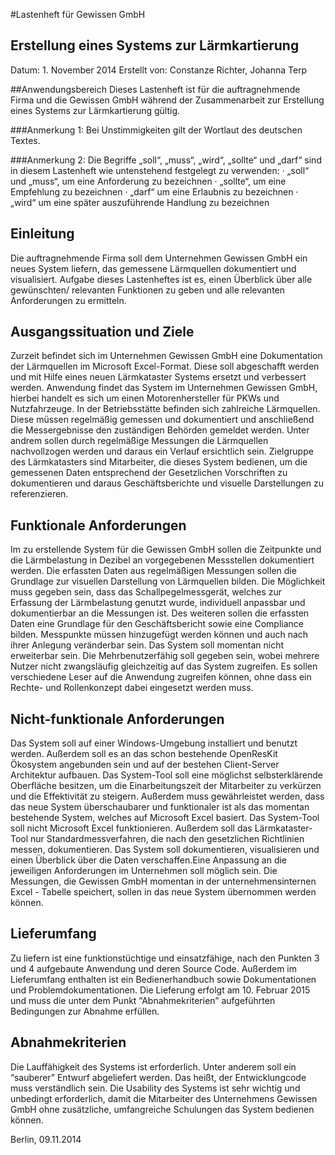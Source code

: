 ﻿#Lastenheft für Gewissen GmbH

## Erstellung eines Systems zur Lärmkartierung






Datum:        1. November 2014
Erstellt von: Constanze Richter, Johanna Terp




##Anwendungsbereich
Dieses Lastenheft ist für die auftragnehmende Firma und die Gewissen GmbH während der Zusammenarbeit zur Erstellung eines Systems zur Lärmkartierung gültig.


###Anmerkung 1:
Bei Unstimmigkeiten gilt der Wortlaut des deutschen Textes.


###Anmerkung 2:
Die Begriffe „soll“, „muss“, „wird“, „sollte“ und „darf“ sind in diesem Lastenheft wie untenstehend festgelegt zu verwenden:
·         „soll“ und „muss“, um eine Anforderung zu bezeichnen
·         „sollte“, um eine Empfehlung zu bezeichnen
·         „darf“ um eine Erlaubnis zu bezeichnen
·         „wird“ um eine später auszuführende Handlung zu bezeichnen




## Einleitung
Die auftragnehmende Firma soll dem Unternehmen Gewissen GmbH ein neues System liefern, das gemessene Lärmquellen dokumentiert und visualisiert. Aufgabe dieses Lastenheftes ist es, einen Überblick über alle gewünschten/ relevanten Funktionen zu geben und alle relevanten Anforderungen zu ermitteln.


## Ausgangssituation und Ziele
Zurzeit befindet sich im Unternehmen Gewissen GmbH eine Dokumentation der Lärmquellen im Microsoft Excel-Format. Diese soll abgeschafft werden und mit Hilfe eines neuen Lärmkataster Systems ersetzt und verbessert werden.
Anwendung findet das System im Unternehmen Gewissen GmbH, hierbei handelt es sich um einen Motorenhersteller für PKWs und Nutzfahrzeuge. In der Betriebsstätte befinden sich zahlreiche Lärmquellen. Diese müssen regelmäßig gemessen und dokumentiert und anschließend die Messergebnisse den zuständigen Behörden gemeldet werden. Unter andrem sollen durch regelmäßige Messungen die Lärmquellen nachvollzogen werden und daraus ein Verlauf ersichtlich sein. Zielgruppe des Lärmkatasters sind Mitarbeiter, die dieses System bedienen, um die gemessenen Daten entsprechend der Gesetzlichen Vorschriften zu dokumentieren und daraus Geschäftsberichte und visuelle Darstellungen  zu referenzieren. 




## Funktionale Anforderungen
Im zu erstellende System für die Gewissen GmbH sollen die Zeitpunkte und die Lärmbelastung in Dezibel an vorgegebenen Messstellen dokumentiert werden.  Die erfassten Daten aus regelmäßigen Messungen sollen die Grundlage zur visuellen Darstellung von Lärmquellen bilden. Die Möglichkeit muss gegeben sein, dass das Schallpegelmessgerät, welches zur Erfassung der Lärmbelastung genutzt wurde, individuell anpassbar und dokumentierbar an die Messungen ist. Des weiteren sollen die erfassten Daten eine Grundlage für den Geschäftsbericht sowie eine Compliance bilden. 
Messpunkte müssen hinzugefügt werden können und auch nach ihrer Anlegung veränderbar sein. Das System soll momentan nicht erweiterbar sein. 
Die Mehrbenutzerfähig soll gegeben sein, wobei mehrere Nutzer nicht zwangsläufig gleichzeitig auf das System zugreifen. Es sollen verschiedene Leser auf die Anwendung zugreifen können, ohne dass ein Rechte- und Rollenkonzept dabei eingesetzt werden  muss.




## Nicht-funktionale Anforderungen
Das System soll auf einer Windows-Umgebung installiert und benutzt werden. Außerdem soll es an das schon bestehende OpenResKit Ökosystem angebunden sein und auf der bestehen Client-Server Architektur aufbauen. 
Das System-Tool soll eine möglichst selbsterklärende Oberfläche besitzen, um die Einarbeitungszeit der Mitarbeiter zu verkürzen und die Effektivität zu steigern. Außerdem muss gewährleistet werden, dass das neue System überschaubarer und funktionaler ist als das momentan bestehende System, welches auf Microsoft Excel basiert. Das System-Tool soll nicht Microsoft Excel funktionieren. 
Außerdem soll das Lärmkataster-Tool nur Standardmessverfahren, die nach den gesetzlichen Richtlinien messen, dokumentieren.
Das System soll dokumentieren, visualisieren und einen Überblick über die Daten verschaffen.Eine Anpassung an die jeweiligen Anforderungen im Unternehmen soll möglich sein. 
Die Messungen, die Gewissen GmbH momentan in der unternehmensinternen 
Excel - Tabelle speichert, sollen in das neue System übernommen werden können.
 



## Lieferumfang
Zu liefern ist eine funktionstüchtige und einsatzfähige, nach den Punkten 3 und 4 aufgebaute Anwendung und deren Source Code. Außerdem im Lieferumfang enthalten ist ein Bedienerhandbuch sowie Dokumentationen und Problemdokumentationen. Die Lieferung erfolgt am 10. Februar 2015 und muss die unter dem Punkt “Abnahmekriterien” aufgeführten Bedingungen zur Abnahme erfüllen.

## Abnahmekriterien
Die Lauffähigkeit des Systems ist erforderlich. Unter anderem soll ein “sauberer” Entwurf abgeliefert werden. Das heißt, der Entwicklungcode muss verständlich sein. Die Usability des Systems ist sehr wichtig und unbedingt erforderlich, damit die Mitarbeiter des Unternehmens Gewissen GmbH ohne zusätzliche, umfangreiche Schulungen das System bedienen können. 


Berlin, 09.11.2014
